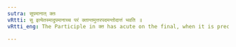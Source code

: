 ```yaml
---
sutra: सूपमानात् क्तः
vRtti: सु इत्येतस्मादुपमानाच्च परं क्तान्तमुत्तरपदमन्तोदात्तं भवति ॥
vRtti_eng: The Participle in क्त has acute on the final, when it is preceded by सु or by a word with which the second member is compared.

---
```

